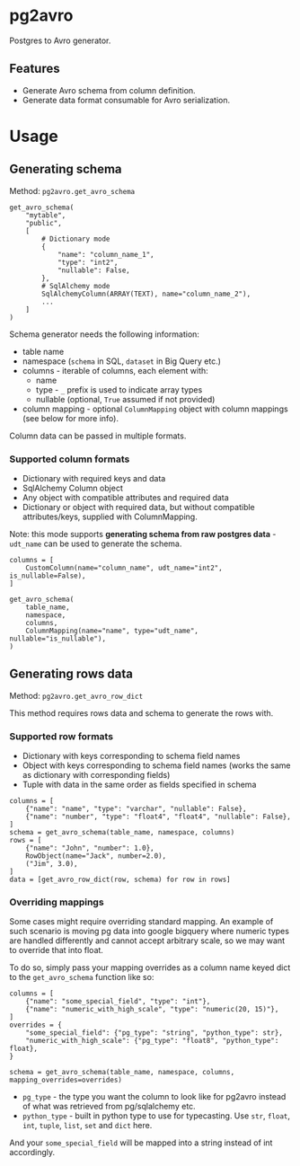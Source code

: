 # pg2avro

Postgres to Avro generator.

## Features

- Generate Avro schema from column definition.
- Generate  data format consumable for Avro serialization.

# Usage

## Generating schema

Method: `pg2avro.get_avro_schema`

```
get_avro_schema(
    "mytable", 
    "public", 
    [
        # Dictionary mode
        {
            "name": "column_name_1",
            "type": "int2",
            "nullable": False,
        },
        # SqlAlchemy mode
        SqlAlchemyColumn(ARRAY(TEXT), name="column_name_2"),
        ...
    ]
)

```

Schema generator needs the following information:
- table name
- namespace (`schema` in SQL, `dataset` in Big Query etc.)
- columns - iterable of columns, each element with:
    - name
    - type - `_` prefix is used to indicate array types
    - nullable (optional, `True` assumed if not provided)
- column mapping - optional `ColumnMapping` object with column mappings (see below for more info).

Column data can be passed in multiple formats.

### Supported column formats

- Dictionary with required keys and data
- SqlAlchemy Column object
- Any object with compatible attributes and required data
- Dictionary or object with required data, but without compatible attributes/keys, supplied with ColumnMapping.

Note: this mode supports **generating schema from raw postgres data** - `udt_name` can be used to generate the schema.
```
columns = [
    CustomColumn(name="column_name", udt_name="int2", is_nullable=False),
]

get_avro_schema(
    table_name,
    namespace,
    columns,
    ColumnMapping(name="name", type="udt_name", nullable="is_nullable"),
)
```

## Generating rows data

Method: `pg2avro.get_avro_row_dict`

This method requires rows data and schema to generate the rows with.

### Supported row formats

- Dictionary with keys corresponding to schema field names
- Object with keys corresponding to schema field names (works the same as dictionary with corresponding fields)
- Tuple with data in the same order as fields specified in schema

```
columns = [
    {"name": "name", "type": "varchar", "nullable": False},
    {"name": "number", "type": "float4", "float4", "nullable": False},
]
schema = get_avro_schema(table_name, namespace, columns)
rows = [
    {"name": "John", "number": 1.0},
    RowObject(name="Jack", number=2.0),
    ("Jim", 3.0),
]
data = [get_avro_row_dict(row, schema) for row in rows]

```

### Overriding mappings

Some cases might require overriding standard mapping. An example of such scenario is moving pg data into google bigquery
where numeric types are handled differently and cannot accept arbitrary scale, so we may want to override that into float. 

To do so, simply pass your mapping overrides as a column name keyed dict to the `get_avro_schema` function like so:

```
columns = [
    {"name": "some_special_field", "type": "int"},
    {"name": "numeric_with_high_scale", "type": "numeric(20, 15)"},
]
overrides = {
    "some_special_field": {"pg_type": "string", "python_type": str},
    "numeric_with_high_scale": {"pg_type": "float8", "python_type": float},
}

schema = get_avro_schema(table_name, namespace, columns, mapping_overrides=overrides)
```

- `pg_type` - the type you want the column to look like for pg2avro instead of what was retrieved from pg/sqlalchemy etc.
- `python_type` - built in python type to use for typecasting. Use `str`, `float`, `int`, `tuple`, `list`, `set` and `dict` here.

And your `some_special_field` will be mapped into a string instead of int accordingly.